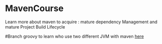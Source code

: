 # MavenCourse
Learn more about maven to acquire : mature dependency Management and mature Project Build Lifecycle

#Branch groovy 
to learn who use two different JVM with maven
[here](https://github.com/groovy/groovy-eclipse/wiki/Groovy-Eclipse-Maven-plugin)